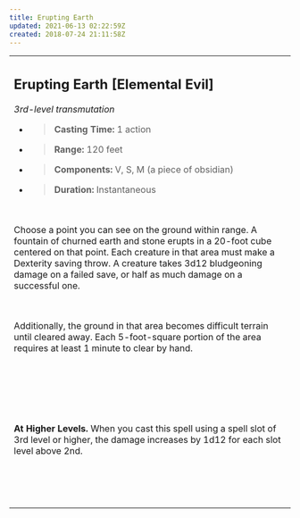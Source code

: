 ```yaml
---
title: Erupting Earth
updated: 2021-06-13 02:22:59Z
created: 2018-07-24 21:11:58Z
---
```


<table><tbody><tr class="odd"><td><h2 id="erupting-earth-elemental-evil"><strong>Erupting Earth</strong> [Elemental Evil]</h2><p><em>3rd-level transmutation</em></p><ul><li><blockquote><p><strong>Casting Time:</strong> 1 action</p></blockquote></li><li><blockquote><p><strong>Range:</strong> 120 feet</p></blockquote></li><li><blockquote><p><strong>Components:</strong> V, S, M (a piece of obsidian)</p></blockquote></li><li><blockquote><p><strong>Duration:</strong> Instantaneous</p></blockquote></li></ul><p> </p><p>Choose a point you can see on the ground within range. A fountain of churned earth and stone erupts in a 20-foot cube centered on that point. Each creature in that area must make a Dexterity saving throw. A creature takes 3d12 bludgeoning damage on a failed save, or half as much damage on a successful one.</p><p> </p><p>Additionally, the ground in that area becomes difficult terrain until cleared away. Each 5-foot-square portion of the area requires at least 1 minute to clear by hand.</p><p> </p><p> </p><p> </p><p><strong>At Higher Levels.</strong> When you cast this spell using a spell slot of 3rd level or higher, the damage increases by 1d12 for each slot level above 2nd.</p><p> </p><p> </p></td></tr></tbody></table>